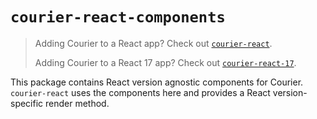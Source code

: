 # `courier-react-components`

> Adding Courier to a React app? Check out [`courier-react`](../courier-react/).
>
> Adding Courier to a React 17 app? Check out [`courier-react-17`](../courier-react-17/).

This package contains React version agnostic components for Courier. `courier-react`
uses the components here and provides a React version-specific render method.
